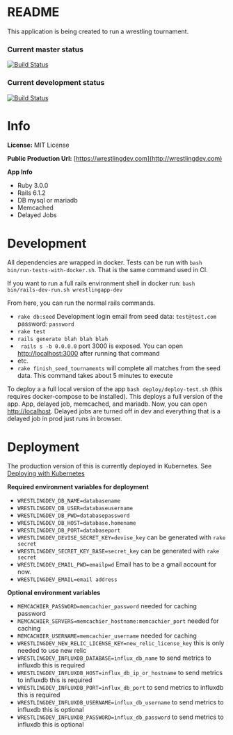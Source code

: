 # README
This application is being created to run a wrestling tournament.

### Current master status
[![Build Status](https://circleci.com/gh/jcwimer/wrestlingApp/tree/master.svg)](https://circleci.com/gh/jcwimer/wrestlingApp/tree/master)

### Current development status
[![Build Status](https://circleci.com/gh/jcwimer/wrestlingApp/tree/development.svg)](https://circleci.com/gh/jcwimer/wrestlingApp/tree/development)

# Info
**License:** MIT License

**Public Production Url:** [https://wrestlingdev.com](http://wrestlingdev.com)

**App Info**
* Ruby 3.0.0
* Rails 6.1.2
* DB mysql or mariadb
* Memcached
* Delayed Jobs

# Development
All dependencies are wrapped in docker. Tests can be run with `bash bin/run-tests-with-docker.sh`. That is the same command used in CI.

If you want to run a full rails environment shell in docker run: `bash bin/rails-dev-run.sh wrestlingapp-dev`

From here, you can run the normal rails commands.
* `rake db:seed` Development login email from seed data: `test@test.com` password: `password`
* `rake test`
* `rails generate blah blah blah`
* ` rails s -b 0.0.0.0` port 3000 is exposed. You can open [http://localhost:3000](http://localhost:3000) after running that command
* etc.
* `rake finish_seed_tournaments` will complete all matches from the seed data. This command takes about 5 minutes to execute

To deploy a a full local version of the app `bash deploy/deploy-test.sh` (this requires docker-compose to be installed). This deploys a full version of the app. App, delayed job, memcached, and mariadb. Now, you can open [http://localhost](http://localhost). Delayed jobs are turned off in dev and everything that is a delayed job in prod just runs in browser.

# Deployment

The production version of this is currently deployed in Kubernetes. See [Deploying with Kubernetes](deploy/kubernetes/README.md)

**Required environment variables for deployment**
* `WRESTLINGDEV_DB_NAME=databasename`
* `WRESTLINGDEV_DB_USER=databaseusername`
* `WRESTLINGDEV_DB_PWD=databasepassword`
* `WRESTLINGDEV_DB_HOST=database.homename`
* `WRESTLINGDEV_DB_PORT=databaseport`
* `WRESTLINGDEV_DEVISE_SECRET_KEY=devise_key` can be generated with `rake secret`
* `WRESTLINGDEV_SECRET_KEY_BASE=secret_key` can be generated with `rake secret`
* `WRESTLINGDEV_EMAIL_PWD=emailpwd` Email has to be a gmail account for now.
* `WRESTLINGDEV_EMAIL=email address`

**Optional environment variables**
* `MEMCACHIER_PASSWORD=memcachier_password` needed for caching password
* `MEMCACHIER_SERVERS=memcachier_hostname:memcachier_port` needed for caching
* `MEMCACHIER_USERNAME=memcachier_username` needed for caching
* `WRESTLINGDEV_NEW_RELIC_LICENSE_KEY=new_relic_license_key` this is only needed to use new relic
* `WRESTLINGDEV_INFLUXDB_DATABASE=influx_db_name` to send metrics to influxdb this is required
* `WRESTLINGDEV_INFLUXDB_HOST=influx_db_ip_or_hostname` to send metrics to influxdb this is required
* `WRESTLINGDEV_INFLUXDB_PORT=influx_db_port` to send metrics to influxdb this is required
* `WRESTLINGDEV_INFLUXDB_USERNAME=influx_db_username` to send metrics to influxdb this is optional
* `WRESTLINGDEV_INFLUXDB_PASSWORD=influx_db_password` to send metrics to influxdb this is optional